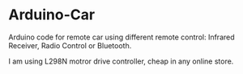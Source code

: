 # Arduino-Car
Arduino code for remote car using different remote control: Infrared Receiver, Radio Control or Bluetooth.

I am using L298N motror drive controller, cheap in any online store.
